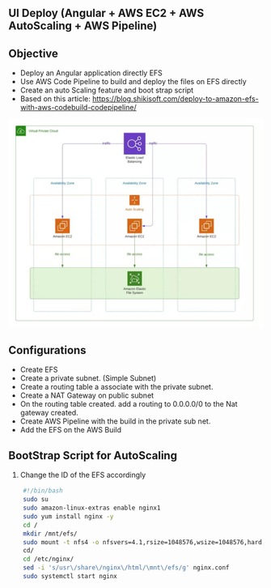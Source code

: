 ## UI Deploy (Angular + AWS EC2 + AWS AutoScaling + AWS Pipeline)

## Objective

- Deploy an Angular application directly EFS
- Use AWS Code Pipeline to build and deploy the files on EFS directly
- Create an auto Scaling feature and boot strap script
- Based on this article: https://blog.shikisoft.com/deploy-to-amazon-efs-with-aws-codebuild-codepipeline/

![alt text](architecture.jpg)

## Configurations

- Create EFS
- Create a private subnet. (Simple Subnet)
- Create a routing table a associate with the private subnet.
- Create a NAT Gateway on public subnet
- On the routing table created. add a routing to 0.0.0.0/0 to the Nat gateway created.
- Create AWS Pipeline with the build in the private sub net.
- Add the EFS on the AWS Build

## BootStrap Script for AutoScaling

1) Change the ID of the EFS accordingly
```sh
    #!/bin/bash
    sudo su
    sudo amazon-linux-extras enable nginx1
    sudo yum install nginx -y
    cd /
    mkdir /mnt/efs/
    sudo mount -t nfs4 -o nfsvers=4.1,rsize=1048576,wsize=1048576,hard,timeo=600,retrans=2,noresvport fs-027d9e36b1c2aec7e.efs.sa-east-1.amazonaws.com:/ /mnt/efs
    cd/
    cd /etc/nginx/
    sed -i 's/usr\/share\/nginx\/html/\mnt\/efs/g' nginx.conf
    sudo systemctl start nginx
```

